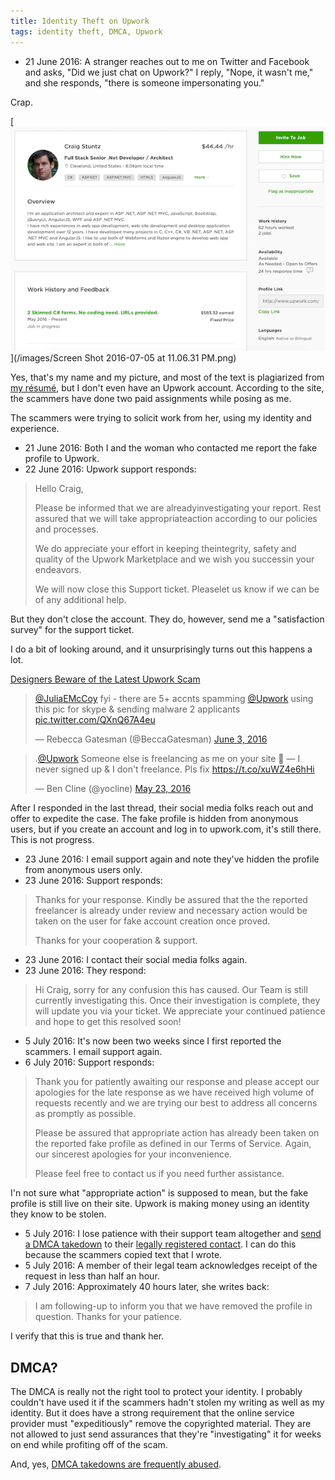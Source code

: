 ```yaml
---
title: Identity Theft on Upwork
tags: identity theft, DMCA, Upwork
---
```


* 21 June 2016: A stranger reaches out to me on Twitter and Facebook and
  asks, "Did we just chat on Upwork?" I reply, "Nope, it wasn't me," and she
  responds, "there is someone impersonating you."

Crap.

[<img src="/images/Screen Shot 2016-07-05 at 11.06.31 PM small.png" alt="Fake profile on upwork.com" />](/images/Screen Shot 2016-07-05 at 11.06.31 PM.png)

Yes, that's my name and my picture, and most of the text is plagiarized
from [my résumé](https://stackoverflow.com/jobs/cv/employer/12943), but I
don't even have an Upwork account. According to the site, the scammers have 
done two paid assignments while posing as me.

The scammers were trying to solicit work from her, using my identity and experience.

* 21 June 2016: Both I and the woman who contacted me report the fake profile to Upwork.
* 22 June 2016: Upwork support responds:

> Hello Craig,
> 
> Please be informed that we are alreadyinvestigating your report. Rest assured that we will take appropriateaction according to our policies and processes.
> 
> We do appreciate your effort in keeping theintegrity, safety and quality of the Upwork Marketplace and we wish you successin your endeavors.
> 
> We will now close this Support ticket. Pleaselet us know if we can be of any additional help. 

But they don't close the account. They do, however, send me a "satisfaction 
survey" for the support ticket.

I do a bit of looking around, and it unsurprisingly turns out this happens a lot.

[Designers Beware of the Latest Upwork Scam](http://www.vandelaydesign.com/designers-beware-upwork-scam/)

<blockquote class="twitter-tweet" data-lang="en"><p lang="en" dir="ltr"><a href="https://twitter.com/JuliaEMcCoy">@JuliaEMcCoy</a> fyi - there are 5+ accnts spamming <a href="https://twitter.com/Upwork">@Upwork</a> using this pic for skype &amp; sending malware 2 applicants <a href="https://t.co/QXnQ67A4eu">pic.twitter.com/QXnQ67A4eu</a></p>&mdash; Rebecca Gatesman (@BeccaGatesman) <a href="https://twitter.com/BeccaGatesman/status/738876245035896836">June 3, 2016</a></blockquote>

<blockquote class="twitter-tweet" data-lang="en"><p lang="en" dir="ltr">.<a href="https://twitter.com/Upwork">@Upwork</a> Someone else is freelancing as me on your site 🤔 — I never signed up &amp; I don&#39;t freelance. Pls fix <a href="https://t.co/xuWZ4e6hHi">https://t.co/xuWZ4e6hHi</a></p>&mdash; Ben Cline (@yocline) <a href="https://twitter.com/yocline/status/734870368586850304">May 23, 2016</a></blockquote>

After I responded in the last thread, their social media folks reach out and 
offer to expedite the case. The fake profile is hidden from anonymous users,
but if you create an account and log in to upwork.com, it's still there. This
is not progress.

* 23 June 2016: I email support again and note they've hidden the profile from
  anonymous users only.
* 23 June 2016: Support responds:

> Thanks for your response. Kindly be assured that the the reported freelancer is already under review and necessary action would be taken on the user for fake account creation once proved.
> 
> Thanks for your cooperation & support.

* 23 June 2016: I contact their social media folks again.
* 23 June 2016: They respond:

> Hi Craig, sorry for any confusion this has caused. Our Team is still currently investigating this. Once their investigation is complete, they will update you via your ticket. We appreciate your continued patience and hope to get this resolved soon!

* 5 July 2016: It's now been two weeks since I first reported the scammers.
  I email support again. 
* 6 July 2016: Support responds:

> Thank you for patiently awaiting our response and please accept our apologies for the late response as we have received high volume of requests recently and we are trying our best to address all concerns as promptly as possible. 
>
> Please be assured that appropriate action has already been taken on the reported fake profile as defined in our Terms of Service. Again, our sincerest apologies for your inconvenience. 
>
> Please feel free to contact us if you need further assistance.

I'n not sure what "appropriate action" is supposed to mean, but the fake 
profile is still live on their site. Upwork is making money using an identity
they know to be stolen.

* 5 July 2016: I lose patience with their support team altogether and 
  [send a DMCA takedown](http://sarafhawkins.com/how-to-file-dmca-takedown/) to 
  their [legally registered contact](http://www.copyright.gov/onlinesp/agents/u/upwork_global_inc.pdf). 
  I can do this because the scammers copied text that I wrote.
* 5 July 2016: A member of their legal team acknowledges receipt of the 
  request in less than half an hour.
* 7 July 2016: Approximately 40 hours later, she writes back:

> I am following-up to inform you that we have removed the profile in question.  Thanks for your patience. 

I verify that this is true and thank her.

## DMCA?

The DMCA is really not the right tool to protect your identity. I probably 
couldn't have used it if the scammers hadn't stolen my writing as well as my 
identity. But it does have a strong requirement that the online service 
provider must "expeditiously" remove the copyrighted material. They are not 
allowed to just send assurances that they're "investigating" it for weeks on
end while profiting off of the scam.

And, yes, [DMCA takedowns are frequently abused](http://www.pcworld.co.nz/article/483729/google_submission_hammers_section_92a/).

<script async src="//platform.twitter.com/widgets.js" charset="utf-8"></script>

